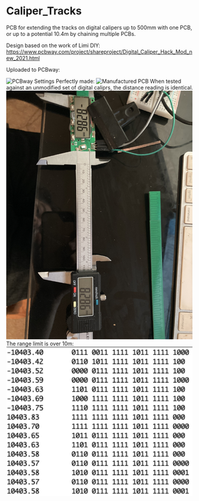 # Caliper_Tracks
PCB for extending the tracks on digital calipers up to 500mm with one PCB, or up to a potential 10.4m by chaining multiple PCBs.


Design based on the work of Limi DIY:
  https://www.pcbway.com/project/shareproject/Digital_Caliper_Hack_Mod_new_2021.html
  
Uploaded to PCBway: 
  
  <img width="948" alt="PCBway Settings" src="https://user-images.githubusercontent.com/14310267/162711058-86543b25-9418-48c6-891e-c23187d46e3a.png">
Perfectly made:  
  <img width="500" alt="Manufactured PCB" src="https://github.com/SimonLane/Caliper_Tracks/blob/main/IMG_4774_2.JPG">
When tested against an unmodified set of digital caliprs, the distance reading is identical.  
  <img width="500" alt="accuracy test" src="https://github.com/SimonLane/Caliper_Tracks/blob/main/IMG_4775.JPG">
The range limit is over 10m:
<img width="500" alt="range test" src="https://github.com/SimonLane/Caliper_Tracks/blob/main/Screenshot%202022-05-01%20at%2017.43.25.png">

